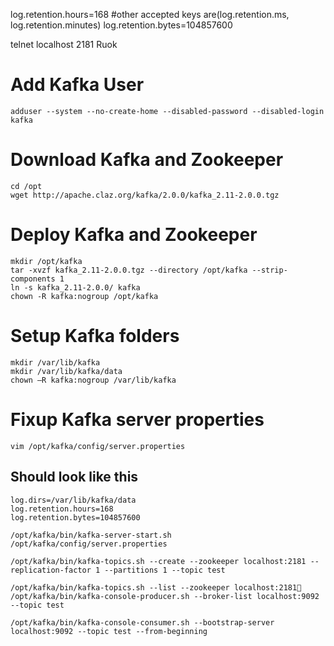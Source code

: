 log.retention.hours=168  #other accepted keys are(log.retention.ms, log.retention.minutes) 
log.retention.bytes=104857600



telnet localhost 2181
Ruok

# Add Kafka User

```
adduser --system --no-create-home --disabled-password --disabled-login kafka
```

# Download Kafka and Zookeeper

```
cd /opt
wget http://apache.claz.org/kafka/2.0.0/kafka_2.11-2.0.0.tgz
```

# Deploy Kafka and Zookeeper

```
mkdir /opt/kafka
tar -xvzf kafka_2.11-2.0.0.tgz --directory /opt/kafka --strip-components 1
ln -s kafka_2.11-2.0.0/ kafka
chown -R kafka:nogroup /opt/kafka
```

# Setup Kafka folders

```
mkdir /var/lib/kafka
mkdir /var/lib/kafka/data
chown –R kafka:nogroup /var/lib/kafka
```

# Fixup Kafka server properties

```
vim /opt/kafka/config/server.properties
```

## Should look like this

```
log.dirs=/var/lib/kafka/data
log.retention.hours=168  
log.retention.bytes=104857600
```


```
/opt/kafka/bin/kafka-server-start.sh /opt/kafka/config/server.properties

/opt/kafka/bin/kafka-topics.sh --create --zookeeper localhost:2181 --replication-factor 1 --partitions 1 --topic test

/opt/kafka/bin/kafka-topics.sh --list --zookeeper localhost:2181
/opt/kafka/bin/kafka-console-producer.sh --broker-list localhost:9092 --topic test

/opt/kafka/bin/kafka-console-consumer.sh --bootstrap-server localhost:9092 --topic test --from-beginning
```
